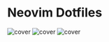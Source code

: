 # Neovim Dotfiles

![cover](./dist/image.png)
![cover](./dist/image2.png)
![cover](./dist/image3.png)
